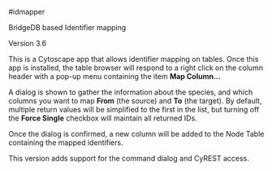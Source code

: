 #idmapper

BridgeDB based Identifier mapping

Version 3.6

This is a Cytoscape app that allows identifier mapping on tables.   Once this app is installed, the table browser will respond to a right click on the column header with a pop-up menu containing the item **Map Column...**  

A dialog is shown to gather the information about the species, and which columns you want to map **From** (the source) and **To** (the target).  By default, multiple return values will be simplified to the first in the list, but turning off the **Force Single** checkbox will maintain all returned IDs.

Once the dialog is confirmed, a new column will be added to the Node Table containing the mapped identifiers.

This version adds support for the command dialog and CyREST access.
